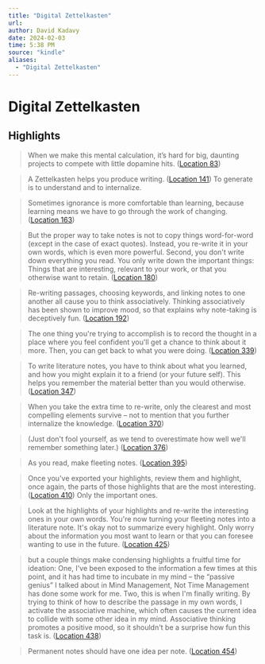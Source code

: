 ```yaml
---
title: "Digital Zettelkasten"
url: 
author: David Kadavy
date: 2024-02-03
time: 5:38 PM
source: "kindle"
aliases:
  - "Digital Zettelkasten"
---
```

# Digital Zettelkasten

## Highlights
> When we make this mental calculation, it’s hard for big, daunting projects to compete with little dopamine hits. ([Location 83](https://readwise.io/to_kindle?action=open&asin=B095VY4XGD&location=83))

> A Zettelkasten helps you produce writing. ([Location 141](https://readwise.io/to_kindle?action=open&asin=B095VY4XGD&location=141))
To generate is to understand and to internalize.

> Sometimes ignorance is more comfortable than learning, because learning means we have to go through the work of changing. ([Location 163](https://readwise.io/to_kindle?action=open&asin=B095VY4XGD&location=163))

> But the proper way to take notes is not to copy things word-for-word (except in the case of exact quotes). Instead, you re-write it in your own words, which is even more powerful. Second, you don't write down everything you read. You only write down the important things: Things that are interesting, relevant to your work, or that you otherwise want to retain. ([Location 180](https://readwise.io/to_kindle?action=open&asin=B095VY4XGD&location=180))

> Re-writing passages, choosing keywords, and linking notes to one another all cause you to think associatively. Thinking associatively has been shown to improve mood, so that explains why note-taking is deceptively fun. ([Location 192](https://readwise.io/to_kindle?action=open&asin=B095VY4XGD&location=192))

> The one thing you're trying to accomplish is to record the thought in a place where you feel confident you'll get a chance to think about it more. Then, you can get back to what you were doing. ([Location 339](https://readwise.io/to_kindle?action=open&asin=B095VY4XGD&location=339))

> To write literature notes, you have to think about what you learned, and how you might explain it to a friend (or your future self). This helps you remember the material better than you would otherwise. ([Location 347](https://readwise.io/to_kindle?action=open&asin=B095VY4XGD&location=347))

> When you take the extra time to re-write, only the clearest and most compelling elements survive – not to mention that you further internalize the knowledge. ([Location 370](https://readwise.io/to_kindle?action=open&asin=B095VY4XGD&location=370))

> (Just don't fool yourself, as we tend to overestimate how well we'll remember something later.) ([Location 376](https://readwise.io/to_kindle?action=open&asin=B095VY4XGD&location=376))

> As you read, make fleeting notes. ([Location 395](https://readwise.io/to_kindle?action=open&asin=B095VY4XGD&location=395))

> Once you've exported your highlights, review them and highlight, once again, the parts of those highlights that are the most interesting. ([Location 410](https://readwise.io/to_kindle?action=open&asin=B095VY4XGD&location=410))
Only the important ones.

> Look at the highlights of your highlights and re-write the interesting ones in your own words. You're now turning your fleeting notes into a literature note. It's okay not to summarize every highlight. Only worry about the information you most want to learn or that you can foresee wanting to use in the future. ([Location 425](https://readwise.io/to_kindle?action=open&asin=B095VY4XGD&location=425))

> but a couple things make condensing highlights a fruitful time for ideation: One, I've been exposed to the information a few times at this point, and it has had time to incubate in my mind – the “passive genius” I talked about in Mind Management, Not Time Management has done some work for me. Two, this is when I'm finally writing. By trying to think of how to describe the passage in my own words, I activate the associative machine, which often causes the current idea to collide with some other idea in my mind. Associative thinking promotes a positive mood, so it shouldn't be a surprise how fun this task is. ([Location 438](https://readwise.io/to_kindle?action=open&asin=B095VY4XGD&location=438))

> Permanent notes should have one idea per note. ([Location 454](https://readwise.io/to_kindle?action=open&asin=B095VY4XGD&location=454))

